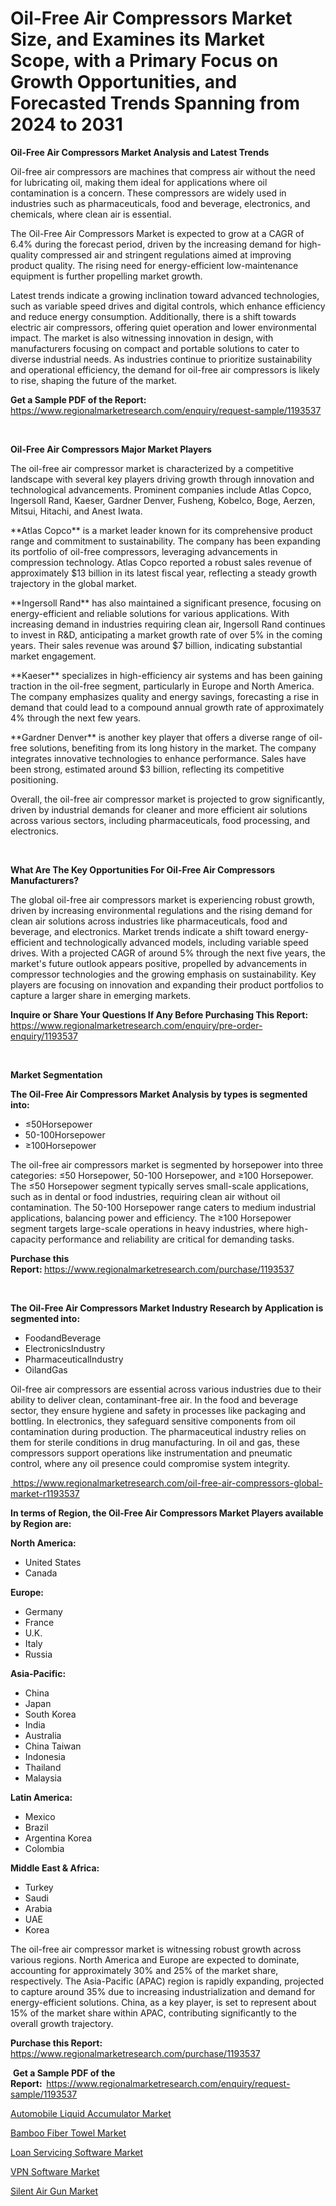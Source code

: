 <p><h1>Oil-Free Air Compressors Market Size, and Examines its Market Scope, with a Primary Focus on Growth Opportunities, and Forecasted Trends Spanning from 2024 to 2031</h1></p><p><strong>Oil-Free Air Compressors Market Analysis and Latest Trends</strong></p>
<p><p>Oil-free air compressors are machines that compress air without the need for lubricating oil, making them ideal for applications where oil contamination is a concern. These compressors are widely used in industries such as pharmaceuticals, food and beverage, electronics, and chemicals, where clean air is essential. </p><p>The Oil-Free Air Compressors Market is expected to grow at a CAGR of 6.4% during the forecast period, driven by the increasing demand for high-quality compressed air and stringent regulations aimed at improving product quality. The rising need for energy-efficient low-maintenance equipment is further propelling market growth. </p><p>Latest trends indicate a growing inclination toward advanced technologies, such as variable speed drives and digital controls, which enhance efficiency and reduce energy consumption. Additionally, there is a shift towards electric air compressors, offering quiet operation and lower environmental impact. The market is also witnessing innovation in design, with manufacturers focusing on compact and portable solutions to cater to diverse industrial needs. As industries continue to prioritize sustainability and operational efficiency, the demand for oil-free air compressors is likely to rise, shaping the future of the market.</p></p>
<p><strong>Get a Sample PDF of the Report:&nbsp;</strong> <a href="https://www.regionalmarketresearch.com/enquiry/request-sample/1193537">https://www.regionalmarketresearch.com/enquiry/request-sample/1193537</a></p>
<p>&nbsp;</p>
<p><strong>Oil-Free Air Compressors Major Market Players</strong></p>
<p><p>The oil-free air compressor market is characterized by a competitive landscape with several key players driving growth through innovation and technological advancements. Prominent companies include Atlas Copco, Ingersoll Rand, Kaeser, Gardner Denver, Fusheng, Kobelco, Boge, Aerzen, Mitsui, Hitachi, and Anest Iwata.</p><p>**Atlas Copco** is a market leader known for its comprehensive product range and commitment to sustainability. The company has been expanding its portfolio of oil-free compressors, leveraging advancements in compression technology. Atlas Copco reported a robust sales revenue of approximately $13 billion in its latest fiscal year, reflecting a steady growth trajectory in the global market.</p><p>**Ingersoll Rand** has also maintained a significant presence, focusing on energy-efficient and reliable solutions for various applications. With increasing demand in industries requiring clean air, Ingersoll Rand continues to invest in R&D, anticipating a market growth rate of over 5% in the coming years. Their sales revenue was around $7 billion, indicating substantial market engagement.</p><p>**Kaeser** specializes in high-efficiency air systems and has been gaining traction in the oil-free segment, particularly in Europe and North America. The company emphasizes quality and energy savings, forecasting a rise in demand that could lead to a compound annual growth rate of approximately 4% through the next few years.</p><p>**Gardner Denver** is another key player that offers a diverse range of oil-free solutions, benefiting from its long history in the market. The company integrates innovative technologies to enhance performance. Sales have been strong, estimated around $3 billion, reflecting its competitive positioning. </p><p>Overall, the oil-free air compressor market is projected to grow significantly, driven by industrial demands for cleaner and more efficient air solutions across various sectors, including pharmaceuticals, food processing, and electronics.</p></p>
<p>&nbsp;</p>
<p><strong>What Are The Key Opportunities For Oil-Free Air Compressors Manufacturers?</strong></p>
<p><p>The global oil-free air compressors market is experiencing robust growth, driven by increasing environmental regulations and the rising demand for clean air solutions across industries like pharmaceuticals, food and beverage, and electronics. Market trends indicate a shift toward energy-efficient and technologically advanced models, including variable speed drives. With a projected CAGR of around 5% through the next five years, the market's future outlook appears positive, propelled by advancements in compressor technologies and the growing emphasis on sustainability. Key players are focusing on innovation and expanding their product portfolios to capture a larger share in emerging markets.</p></p>
<p><strong>Inquire or Share Your Questions If Any Before Purchasing This Report:</strong> <a href="https://www.regionalmarketresearch.com/enquiry/pre-order-enquiry/1193537">https://www.regionalmarketresearch.com/enquiry/pre-order-enquiry/1193537</a></p>
<p>&nbsp;</p>
<p><strong>Market Segmentation</strong></p>
<p><strong>The Oil-Free Air Compressors Market Analysis by types is segmented into:</strong></p>
<p><ul><li>≤50Horsepower</li><li>50-100Horsepower</li><li>≥100Horsepower</li></ul></p>
<p><p>The oil-free air compressors market is segmented by horsepower into three categories: ≤50 Horsepower, 50-100 Horsepower, and ≥100 Horsepower. The ≤50 Horsepower segment typically serves small-scale applications, such as in dental or food industries, requiring clean air without oil contamination. The 50-100 Horsepower range caters to medium industrial applications, balancing power and efficiency. The ≥100 Horsepower segment targets large-scale operations in heavy industries, where high-capacity performance and reliability are critical for demanding tasks.</p></p>
<p><strong>Purchase this Report:&nbsp;</strong><a href="https://www.regionalmarketresearch.com/purchase/1193537">https://www.regionalmarketresearch.com/purchase/1193537</a></p>
<p>&nbsp;</p>
<p><strong>The Oil-Free Air Compressors Market Industry Research by Application is segmented into:</strong></p>
<p><ul><li>FoodandBeverage</li><li>ElectronicsIndustry</li><li>PharmaceuticalIndustry</li><li>OilandGas</li></ul></p>
<p><p>Oil-free air compressors are essential across various industries due to their ability to deliver clean, contaminant-free air. In the food and beverage sector, they ensure hygiene and safety in processes like packaging and bottling. In electronics, they safeguard sensitive components from oil contamination during production. The pharmaceutical industry relies on them for sterile conditions in drug manufacturing. In oil and gas, these compressors support operations like instrumentation and pneumatic control, where any oil presence could compromise system integrity.</p></p>
<p><a href="https://www.regionalmarketresearch.com/oil-free-air-compressors-global-market-r1193537">&nbsp;https://www.regionalmarketresearch.com/oil-free-air-compressors-global-market-r1193537</a></p>
<p><strong>In terms of Region, the Oil-Free Air Compressors Market Players available by Region are:</strong></p>
<p>
    <p> <strong> North America: </strong>
        <ul>
            <li>United States</li>
            <li>Canada</li>
        </ul>
        </p> 
    <p> <strong> Europe: </strong>
        <ul>
            <li>Germany</li>
            <li>France</li>
            <li>U.K.</li>
            <li>Italy</li>
            <li>Russia</li>
        </ul>
        </p> 
    <p> <strong> Asia-Pacific: </strong>
        <ul>
            <li>China</li>
            <li>Japan</li>
            <li>South Korea</li>
            <li>India</li>
            <li>Australia</li>
            <li>China Taiwan</li>
            <li>Indonesia</li>
            <li>Thailand</li>
            <li>Malaysia</li>
        </ul>
        </p> 
    <p> <strong> Latin America: </strong>
        <ul>
            <li>Mexico</li>
            <li>Brazil</li>
            <li>Argentina Korea</li>
            <li>Colombia</li>
        </ul>
        </p> 
    <p> <strong> Middle East & Africa: </strong>
        <ul>
            <li>Turkey</li>
            <li>Saudi</li>
            <li>Arabia</li>
            <li>UAE</li>
            <li>Korea</li>
        </ul>
    </p>
    </p>
<p><p>The oil-free air compressor market is witnessing robust growth across various regions. North America and Europe are expected to dominate, accounting for approximately 30% and 25% of the market share, respectively. The Asia-Pacific (APAC) region is rapidly expanding, projected to capture around 35% due to increasing industrialization and demand for energy-efficient solutions. China, as a key player, is set to represent about 15% of the market share within APAC, contributing significantly to the overall growth trajectory.</p></p>
<p><strong>Purchase this Report: </strong><a href="https://www.regionalmarketresearch.com/purchase/1193537">https://www.regionalmarketresearch.com/purchase/1193537</a></p>
<p>&nbsp;<strong>Get a Sample PDF of the Report:&nbsp;&nbsp;</strong><a href="https://www.regionalmarketresearch.com/enquiry/request-sample/1193537">https://www.regionalmarketresearch.com/enquiry/request-sample/1193537</a></p>
<p><strong></strong></p>
<p><p><a href="https://issuu.com/reportprime-2/docs/automobile-liquid-accumulator-marke_1a66eeb2acb6c2">Automobile Liquid Accumulator Market</a></p><p><a href="https://issuu.com/reportprime-2/docs/bamboo-fiber-towel-market-size-2030_0f5dfe23e76796">Bamboo Fiber Towel Market</a></p><p><a href="https://www.linkedin.com/pulse/loan-servicing-software-market-share-size-trends-industry-fdxmf">Loan Servicing Software Market</a></p><p><a href="https://www.linkedin.com/pulse/pioneering-growth-analyzing-global-vpn-software-market-dynamics-rdojf">VPN Software Market</a></p><p><a href="https://github.com/MariaWashington76/Market-Research-Report-List-1/blob/main/silent-air-gun-market.md">Silent Air Gun Market</a></p></p>